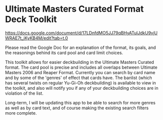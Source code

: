 # Ultimate Masters Curated Format Deck Toolkit
https://docs.google.com/document/d/17LDnfdMO5JJ79qBHyATulJdkU9vjUWRAE7t_iKyKB4M/edit?tab=t.0

Please read the Google Doc for an explanation of the format, its goals, and the reasonings behind its card pool and card limit choices.

This toolkit allows for easier deckbuilding in the Ultimate Masters Curated format.
The card pool is precise and includes all overlaps between Ultimate Masters 2006 and Reaper Format.
Currently you can search by card name and by some of the 'genres' of effect that cards have.
The banlist (which has several twists on regular Yu-Gi-Oh deckbuilding) is available to view in the toolkit, and also will notify you if any of your deckbuilding choices are in violation of the list.

Long-term, I will be updating this app to be able to search for more genres as well as by card text, and of course making the existing search filters more complete.

